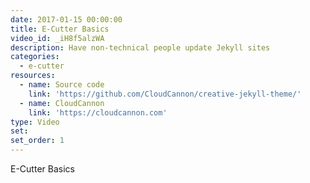 ```yaml
---
date: 2017-01-15 00:00:00
title: E-Cutter Basics
video_id: _iH8f5alzWA
description: Have non-technical people update Jekyll sites
categories:
  - e-cutter
resources:
  - name: Source code
    link: 'https://github.com/CloudCannon/creative-jekyll-theme/'
  - name: CloudCannon
    link: 'https://cloudcannon.com'
type: Video
set:
set_order: 1
---
```


E-Cutter Basics